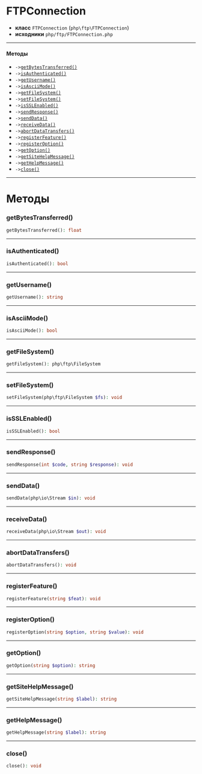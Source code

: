 # FTPConnection

- **класс** `FTPConnection` (`php\ftp\FTPConnection`)
- **исходники** `php/ftp/FTPConnection.php`

---

#### Методы

- `->`[`getBytesTransferred()`](#method-getbytestransferred)
- `->`[`isAuthenticated()`](#method-isauthenticated)
- `->`[`getUsername()`](#method-getusername)
- `->`[`isAsciiMode()`](#method-isasciimode)
- `->`[`getFileSystem()`](#method-getfilesystem)
- `->`[`setFileSystem()`](#method-setfilesystem)
- `->`[`isSSLEnabled()`](#method-issslenabled)
- `->`[`sendResponse()`](#method-sendresponse)
- `->`[`sendData()`](#method-senddata)
- `->`[`receiveData()`](#method-receivedata)
- `->`[`abortDataTransfers()`](#method-abortdatatransfers)
- `->`[`registerFeature()`](#method-registerfeature)
- `->`[`registerOption()`](#method-registeroption)
- `->`[`getOption()`](#method-getoption)
- `->`[`getSiteHelpMessage()`](#method-getsitehelpmessage)
- `->`[`getHelpMessage()`](#method-gethelpmessage)
- `->`[`close()`](#method-close)

---
# Методы

<a name="method-getbytestransferred"></a>

### getBytesTransferred()
```php
getBytesTransferred(): float
```

---

<a name="method-isauthenticated"></a>

### isAuthenticated()
```php
isAuthenticated(): bool
```

---

<a name="method-getusername"></a>

### getUsername()
```php
getUsername(): string
```

---

<a name="method-isasciimode"></a>

### isAsciiMode()
```php
isAsciiMode(): bool
```

---

<a name="method-getfilesystem"></a>

### getFileSystem()
```php
getFileSystem(): php\ftp\FileSystem
```

---

<a name="method-setfilesystem"></a>

### setFileSystem()
```php
setFileSystem(php\ftp\FileSystem $fs): void
```

---

<a name="method-issslenabled"></a>

### isSSLEnabled()
```php
isSSLEnabled(): bool
```

---

<a name="method-sendresponse"></a>

### sendResponse()
```php
sendResponse(int $code, string $response): void
```

---

<a name="method-senddata"></a>

### sendData()
```php
sendData(php\io\Stream $in): void
```

---

<a name="method-receivedata"></a>

### receiveData()
```php
receiveData(php\io\Stream $out): void
```

---

<a name="method-abortdatatransfers"></a>

### abortDataTransfers()
```php
abortDataTransfers(): void
```

---

<a name="method-registerfeature"></a>

### registerFeature()
```php
registerFeature(string $feat): void
```

---

<a name="method-registeroption"></a>

### registerOption()
```php
registerOption(string $option, string $value): void
```

---

<a name="method-getoption"></a>

### getOption()
```php
getOption(string $option): string
```

---

<a name="method-getsitehelpmessage"></a>

### getSiteHelpMessage()
```php
getSiteHelpMessage(string $label): string
```

---

<a name="method-gethelpmessage"></a>

### getHelpMessage()
```php
getHelpMessage(string $label): string
```

---

<a name="method-close"></a>

### close()
```php
close(): void
```